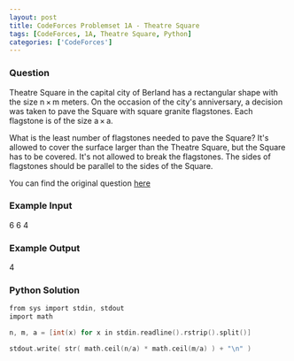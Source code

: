 ```yaml
---
layout: post
title: CodeForces Problemset 1A - Theatre Square
tags: [CodeForces, 1A, Theatre Square, Python]
categories: ['CodeForces']
---
```


### Question

Theatre Square in the capital city of Berland has a rectangular shape with the size n × m meters. On the occasion of the city's anniversary, a decision was taken to pave the Square with square granite flagstones. Each flagstone is of the size a × a.

What is the least number of flagstones needed to pave the Square? It's allowed to cover the surface larger than the Theatre Square, but the Square has to be covered. It's not allowed to break the flagstones. The sides of flagstones should be parallel to the sides of the Square.

You can find the original question [here](http://codeforces.com/problemset/problem/1/A)

### Example Input

6 6 4

### Example Output

4

### Python Solution
```C
from sys import stdin, stdout
import math

n, m, a = [int(x) for x in stdin.readline().rstrip().split()]

stdout.write( str( math.ceil(n/a) * math.ceil(m/a) ) + "\n" )
```
